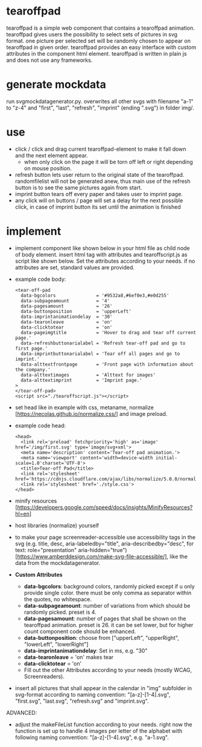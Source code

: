 # tearoffpad
tearoffpad is a simple web component that contains a tearoffpad animation. tearoffpad gives users the possibility to select sets of pictures in svg format. one picture per selected set will be randomly chosen to appear on tearoffpad in given order. tearoffpad provides an easy interface with custom attributes in the component html element. tearoffpad is written in plain js and does not use any frameworks.

# generate mockdata
run svgmockdatagenerator.py. overwrites all other svgs with filename "a-1" to "z-4" and "first", "last", "refresh", "imprint" (ending ".svg") in folder img/.

# use
* click / click and drag current tearoffpad-element to make it fall down and the next element appear.
  * when only click on the page it will be torn off left or right depending on mouse position. 
* refresh button lets user return to the original state of the tearoffpad. randomfilelist will not be generated anew, thus main use of the refresh button is to see the same pictures again from start.
* imprint button tears off every paper and takes user to imprint page.
* any click will on buttons / page will set a delay for the next possible click, in case of imprint button its set until the animation is finished

# implement
* implement component like shown below in your html file as child node of body element. insert html tag with attributes and tearoffscript.js as script like shown below. Set the attributes according to your needs. if no attributes are set, standard values are provided.
* example code body:
    
      <tear-off-pad 
        data-bgcolors               = '#9532a8,#6ef0e3,#e0d255'
        data-subpageamount          = '4'
        data-pagesamount            = '26'
        data-buttonposition         = 'upperLeft'
        data-imprintanimationdelay  = '30'
        data-tearonleave            = 'on'
        data-clicktotear            = 'on'
        data-pageimgtitle           = 'Hover to drag and tear off current page.'
        data-refreshbuttonarialabel = 'Refresh tear-off pad and go to first page.'
        data-imprintbuttonarialabel = 'Tear off all pages and go to imprint.'
        data-alttextfrontpage       = 'Front page with information about the company.'
        data-alttextimages          = 'Alttext for images'
        data-alttextimprint         = 'Imprint page.'
      >
      </tear-off-pad>
      <script src="./tearoffscript.js"></script>

* set head like in example with css, metaname, normalize [https://necolas.github.io/normalize.css/] and image preload.
* example code head:

      <head>
        <link rel='preload' fetchpriority='high' as='image' href='/img/first.svg' type='image/svg+xml'>
        <meta name='description' content='Tear-off pad animation.'>
        <meta name='viewport' content='width=device-width initial-scale=1.0'charset='UTF-8'>
        <title>Tear-off Pad</title>
        <link rel='stylesheet' href='https://cdnjs.cloudflare.com/ajax/libs/normalize/5.0.0/normalize.min.css'/>
        <link rel='stylesheet' href='./style.css'>
      </head>

* minify resources [https://developers.google.com/speed/docs/insights/MinifyResources?hl=en]

* host libraries (normalize) yourself

* to make your page screenreader-accessible use accessibility tags in the svg (e.g. title, desc, aria-labeledby="title", aria-describedby="desc", for text: role="presentation" aria-hidden="true") [https://www.amberddesign.com/make-svg-file-accessible/], like the data from the mockdatagenerator.

* **Custom Attributes**
  * **data-bgcolors**: background colors, randomly picked except if u only provide single color. there must be only comma as separator within the quotes, no whitespace.
  * **data-subpageamount**: number of variations from which should be randomly picked. preset is 4.
  * **data-pagesamount**: number of pages that shall be shown on the tearoffpad animation. preset is 26. it can be set lower, but for higher count component code should be enhanced.
  * **data-buttonposition**: choose from ["upperLeft", "upperRight", "lowerLeft", "lowerRight"]
  * **data-imprintanimationdelay**: Set in ms, e.g. "30"
  * **data-tearonleave** = 'on' makes tear 
  * **data-clicktotear** = 'on'
  * Fill out the other Attributes according to your needs (mostly WCAG, Screenreaders).

* insert all pictures that shall appear in the calendar in "img" subfolder in svg-format according to naming convention: "[a-z]-[1-4].svg", "first.svg", "last.svg", "refresh.svg" and "imprint.svg".

ADVANCED:
* adjust the makeFileList function according to your needs. right now the function is set up to handle 4 images per letter of the alphabet with following naming convention: "[a-z]-[1-4].svg", e.g. "a-1.svg".